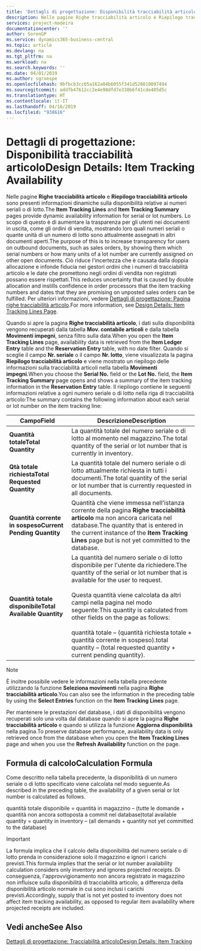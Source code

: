 ```yaml
---
title: 'Dettagli di progettazione: Disponibilità tracciabilità articolo | Microsoft Docs'
description: Nelle pagine Righe tracciabilità articolo e Riepilogo tracciabilità articolo sono presenti informazioni dinamiche sulla disponibilità relative ai numeri seriali o di lotto. Lo scopo di questo è di aumentare la trasparenza per gli utenti nei documenti in uscita, come gli ordini di vendita, mostrando loro quali numeri seriali o quante unità di un numero di lotto sono attualmente assegnati in altri documenti aperti.
services: project-madeira
documentationcenter: ''
author: SorenGP
ms.service: dynamics365-business-central
ms.topic: article
ms.devlang: na
ms.tgt_pltfrm: na
ms.workload: na
ms.search.keywords: ''
ms.date: 04/01/2019
ms.author: sgroespe
ms.openlocfilehash: 9bfbcb3cc65a162a04b6055f341d528810097494
ms.sourcegitcommit: addfb47612cc2e4e98dfd7e338b6f41cde405d5c
ms.translationtype: HT
ms.contentlocale: it-IT
ms.lasthandoff: 04/16/2019
ms.locfileid: "938616"
---
```

# <a name="design-details-item-tracking-availability"></a><span data-ttu-id="9e9b5-104">Dettagli di progettazione: Disponibilità tracciabilità articolo</span><span class="sxs-lookup"><span data-stu-id="9e9b5-104">Design Details: Item Tracking Availability</span></span>
<span data-ttu-id="9e9b5-105">Nelle pagine **Righe tracciabilità articolo** e **Riepilogo tracciabilità articolo** sono presenti informazioni dinamiche sulla disponibilità relative ai numeri seriali o di lotto.</span><span class="sxs-lookup"><span data-stu-id="9e9b5-105">The **Item Tracking Lines** and **Item Tracking Summary** pages provide dynamic availability information for serial or lot numbers.</span></span> <span data-ttu-id="9e9b5-106">Lo scopo di questo è di aumentare la trasparenza per gli utenti nei documenti in uscita, come gli ordini di vendita, mostrando loro quali numeri seriali o quante unità di un numero di lotto sono attualmente assegnati in altri documenti aperti.</span><span class="sxs-lookup"><span data-stu-id="9e9b5-106">The purpose of this is to increase transparency for users on outbound documents, such as sales orders, by showing them which serial numbers or how many units of a lot number are currently assigned on other open documents.</span></span> <span data-ttu-id="9e9b5-107">Ciò riduce l'incertezza che è causata dalla doppia allocazione e infonde fiducia nei gestori ordini che i numeri di tracciabilità articolo e le date che promettono negli ordini di vendita non registrati possano essere rispettati.</span><span class="sxs-lookup"><span data-stu-id="9e9b5-107">This reduces uncertainty that is caused by double allocation and instills confidence in order processors that the item tracking numbers and dates that they are promising on unposted sales orders can be fulfilled.</span></span> <span data-ttu-id="9e9b5-108">Per ulteriori informazioni, vedere [Dettagli di progettazione: Pagina righe tracciabilità articolo](design-details-item-tracking-lines-window.md).</span><span class="sxs-lookup"><span data-stu-id="9e9b5-108">For more information, see [Design Details: Item Tracking Lines Page](design-details-item-tracking-lines-window.md).</span></span>  

 <span data-ttu-id="9e9b5-109">Quando si apre la pagina **Righe tracciabilità articolo**, i dati sulla disponibilità vengono recuperati dalla tabella **Mov. contabile articoli** e dalla tabella **Movimenti impegni**, senza filtro sulla data.</span><span class="sxs-lookup"><span data-stu-id="9e9b5-109">When you open the **Item Tracking Lines** page, availability data is retrieved from the **Item Ledger Entry** table and the **Reservation Entry** table, with no date filter.</span></span> <span data-ttu-id="9e9b5-110">Quando si sceglie il campo **Nr. seriale** o il campo **Nr. lotto**, viene visualizzata la pagina **Riepilogo tracciabilità articolo** e viene mostrato un riepilogo delle informazioni sulla tracciabilità articoli nella tabella **Movimenti impegni**.</span><span class="sxs-lookup"><span data-stu-id="9e9b5-110">When you choose the **Serial No.** field or the **Lot No.** field, the **Item Tracking Summary** page opens and shows a summary of the item tracking information in the **Reservation Entry** table.</span></span> <span data-ttu-id="9e9b5-111">Il riepilogo contiene le seguenti informazioni relative a ogni numero seriale o di lotto nella riga di tracciabilità articolo:</span><span class="sxs-lookup"><span data-stu-id="9e9b5-111">The summary contains the following information about each serial or lot number on the item tracking line:</span></span>  

|<span data-ttu-id="9e9b5-112">Campo</span><span class="sxs-lookup"><span data-stu-id="9e9b5-112">Field</span></span>|<span data-ttu-id="9e9b5-113">Descrizione</span><span class="sxs-lookup"><span data-stu-id="9e9b5-113">Description</span></span>|  
|---------------------------------|---------------------------------------|  
|<span data-ttu-id="9e9b5-114">**Quantità totale**</span><span class="sxs-lookup"><span data-stu-id="9e9b5-114">**Total Quantity**</span></span>|<span data-ttu-id="9e9b5-115">La quantità totale del numero seriale o di lotto al momento nel magazzino.</span><span class="sxs-lookup"><span data-stu-id="9e9b5-115">The total quantity of the serial or lot number that is currently in inventory.</span></span>|  
|<span data-ttu-id="9e9b5-116">**Qtà totale richiesta**</span><span class="sxs-lookup"><span data-stu-id="9e9b5-116">**Total Requested Quantity**</span></span>|<span data-ttu-id="9e9b5-117">La quantità totale del numero seriale o di lotto attualmente richiesta in tutti i documenti.</span><span class="sxs-lookup"><span data-stu-id="9e9b5-117">The total quantity of the serial or lot number that is currently requested in all documents.</span></span>|  
|<span data-ttu-id="9e9b5-118">**Quantità corrente in sospeso**</span><span class="sxs-lookup"><span data-stu-id="9e9b5-118">**Current Pending Quantity**</span></span>|<span data-ttu-id="9e9b5-119">Quantità che viene immessa nell'istanza corrente della pagina **Righe tracciabilità articolo** ma non ancora caricata nel database.</span><span class="sxs-lookup"><span data-stu-id="9e9b5-119">The quantity that is entered in the current instance of the **Item Tracking Lines** page but is not yet committed to the database.</span></span>|  
|<span data-ttu-id="9e9b5-120">**Quantità totale disponibile**</span><span class="sxs-lookup"><span data-stu-id="9e9b5-120">**Total Available Quantity**</span></span>|<span data-ttu-id="9e9b5-121">La quantità del numero seriale o di lotto disponibile per l'utente da richiedere.</span><span class="sxs-lookup"><span data-stu-id="9e9b5-121">The quantity of the serial or lot number that is available for the user to request.</span></span><br /><br /> <span data-ttu-id="9e9b5-122">Questa quantità viene calcolata da altri campi nella pagina nel modo seguente:</span><span class="sxs-lookup"><span data-stu-id="9e9b5-122">This quantity is calculated from other fields on the page as follows:</span></span><br /><br /> <span data-ttu-id="9e9b5-123">quantità totale – (quantità richiesta totale + quantità corrente in sospeso).</span><span class="sxs-lookup"><span data-stu-id="9e9b5-123">total quantity – (total requested quantity + current pending quantity).</span></span>|  

> [!NOTE]  
>  <span data-ttu-id="9e9b5-124">È inoltre possibile vedere le informazioni nella tabella precedente utilizzando la funzione **Seleziona movimenti** nella pagina **Righe tracciabilità articolo**.</span><span class="sxs-lookup"><span data-stu-id="9e9b5-124">You can also see the information in the preceding table by using the **Select Entries** function on the **Item Tracking Lines** page.</span></span>  

 <span data-ttu-id="9e9b5-125">Per mantenere le prestazioni del database, i dati di disponibilità vengono recuperati solo una volta dal database quando si apre la pagina **Righe tracciabilità articolo** e quando si utilizza la funzione **Aggiorna disponibilità** nella pagina.</span><span class="sxs-lookup"><span data-stu-id="9e9b5-125">To preserve database performance, availability data is only retrieved once from the database when you open the **Item Tracking Lines** page and when you use the **Refresh Availability** function on the page.</span></span>  

## <a name="calculation-formula"></a><span data-ttu-id="9e9b5-126">Formula di calcolo</span><span class="sxs-lookup"><span data-stu-id="9e9b5-126">Calculation Formula</span></span>  
 <span data-ttu-id="9e9b5-127">Come descritto nella tabella precedente, la disponibilità di un numero seriale o di lotto specificato viene calcolata nel modo seguente.</span><span class="sxs-lookup"><span data-stu-id="9e9b5-127">As described in the preceding table, the availability of a given serial or lot number is calculated as follows.</span></span>  

 <span data-ttu-id="9e9b5-128">quantità totale disponibile = quantità in magazzino – (tutte le domande + quantità non ancora sottoposta a commit nel database)</span><span class="sxs-lookup"><span data-stu-id="9e9b5-128">total available quantity = quantity in inventory – (all demands + quantity not yet committed to the database)</span></span>  

> [!IMPORTANT]  
>  <span data-ttu-id="9e9b5-129">La formula implica che il calcolo della disponibilità del numero seriale o di lotto prenda in considerazione solo il magazzino e ignori i carichi previsti.</span><span class="sxs-lookup"><span data-stu-id="9e9b5-129">This formula implies that the serial or lot number availability calculation considers only inventory and ignores projected receipts.</span></span> <span data-ttu-id="9e9b5-130">Di conseguenza, l'approvvigionamento non ancora registrato in magazzino non influisce sulla disponibilità di tracciabilità articolo, a differenza della disponibilità articolo normale in cui sono inclusi i carichi previsti.</span><span class="sxs-lookup"><span data-stu-id="9e9b5-130">Accordingly, supply that is not yet posted to inventory does not affect item tracking availability, as opposed to regular item availability where projected receipts are included.</span></span>  

## <a name="see-also"></a><span data-ttu-id="9e9b5-131">Vedi anche</span><span class="sxs-lookup"><span data-stu-id="9e9b5-131">See Also</span></span>  
 [<span data-ttu-id="9e9b5-132">Dettagli di progettazione: Tracciabilità articolo</span><span class="sxs-lookup"><span data-stu-id="9e9b5-132">Design Details: Item Tracking</span></span>](design-details-item-tracking.md)
